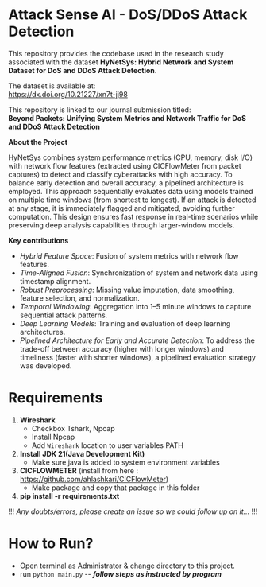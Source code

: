 # Attack Sense AI - DoS/DDoS Attack Detection

This repository provides the codebase used in the research study associated with the dataset **HyNetSys: Hybrid Network and System Dataset for DoS and DDoS Attack Detection**.

The dataset is available at:  
https://dx.doi.org/10.21227/xn7t-jj98

This repository is linked to our journal submission titled:  
**Beyond Packets: Unifying System Metrics and Network Traffic for DoS and DDoS Attack Detection**

**About the Project**

HyNetSys combines system performance metrics (CPU, memory, disk I/O) with network flow features (extracted using CICFlowMeter from packet captures) to detect and classify cyberattacks with high accuracy. To balance early detection and overall accuracy, a pipelined architecture is employed. This approach sequentially evaluates data using models trained on multiple time windows (from shortest to longest). If an attack is detected at any stage, it is immediately flagged and mitigated, avoiding further computation. This design ensures fast response in real-time scenarios while preserving deep analysis capabilities through larger-window models.

**Key contributions**
- _Hybrid Feature Space_: Fusion of system metrics with network flow features.
- _Time-Aligned Fusion_: Synchronization of system and network data using timestamp alignment.
- _Robust Preprocessing_: Missing value imputation, data smoothing, feature selection, and normalization.
- _Temporal Windowing_: Aggregation into 1–5 minute windows to capture sequential attack patterns.
- _Deep Learning Models_: Training and evaluation of deep learning architectures.
- _Pipelined Architecture for Early and Accurate Detection_: To address the trade-off between accuracy (higher with longer windows) and timeliness (faster with shorter windows), a pipelined evaluation strategy was developed.

# Requirements
1) **Wireshark**
   - Checkbox Tshark, Npcap
   - Install Npcap
   - Add `Wireshark` location to user variables PATH
2) **Install JDK 21(Java Development Kit)**
   - Make sure java is added to system environment variables
2) **CICFLOWMETER** (install from here : https://github.com/ahlashkari/CICFlowMeter)
   - Make package and copy that package in this folder
3) **pip install -r requirements.txt**

!!! *Any doubts/errors, please create an issue so we could follow up on it...* !!!

# How to Run?
- Open terminal as Administrator & change directory to this project.
- run `python main.py`
-- ***follow steps as instructed by program***
